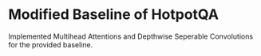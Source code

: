 # Modified Baseline of HotpotQA
Implemented Multihead Attentions and Depthwise Seperable Convolutions for the provided baseline.